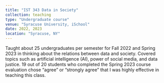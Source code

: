 ```yaml
---
title: "IST 343 Data in Society"
collection: teaching
type: "Undergraduate course"
venue: "Syracuse University, iSchool"
date: 2022, 2023
location: "Syracuse, NY"
---
```

Taught about 25 undergraduates per semester for Fall 2022 and Spring 2023 in thinking about the relations between data and society. Covered topics such as artificial intelligence (AI), power of social media, and data justice. 19 out of 20 students who completed the Spring 2023 course evaluation chose “agree” or “strongly agree” that I was highly effective in teaching this class.

